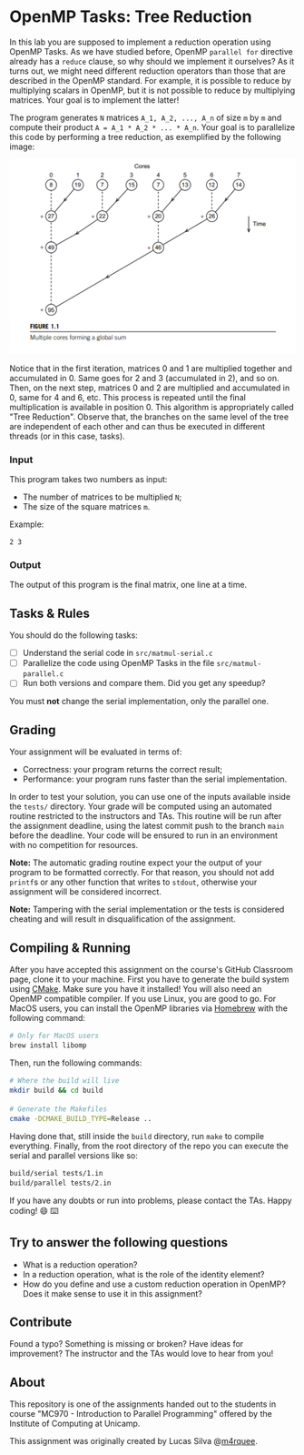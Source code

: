OpenMP Tasks: Tree Reduction
================================================================================

In this lab you are supposed to implement a reduction operation using OpenMP
Tasks. As we have studied before, OpenMP `parallel for` directive already has a
`reduce` clause, so why should we implement it ourselves? As it turns out, we
might need different reduction operators than those that are described in the
OpenMP standard. For example, it is possible to reduce by multiplying scalars in
OpenMP, but it is not possible to reduce by multiplying matrices. Your goal is
to implement the latter!

The program generates `N` matrices `A_1, A_2, ..., A_n` of size `m` by `m` and
compute their product `A = A_1 * A_2 * ... * A_n`. Your goal is to parallelize
this code by performing a tree reduction, as exemplified by the following image:

![Reduction](images/example.png)

Notice that in the first iteration, matrices 0 and 1 are multiplied together and
accumulated in 0. Same goes for 2 and 3 (accumulated in 2), and so on. Then, on
the next step, matrices 0 and 2 are multiplied and accumulated in 0, same for 4
and 6, etc. This process is repeated until the final multiplication is available
in position 0. This algorithm is appropriately called "Tree Reduction". Observe
that, the branches on the same level of the tree are independent of each other
and can thus be executed in different threads (or in this case, tasks).

### Input

This program takes two numbers as input:

- The number of matrices to be multiplied `N`;
- The size of the square matrices `m`.

Example:

```
2 3
```

### Output

The output of this program is the final matrix, one line at a time.

Tasks & Rules
--------------------------------------------------------------------------------

You should do the following tasks:

- [ ] Understand the serial code in `src/matmul-serial.c`
- [ ] Parallelize the code using OpenMP Tasks in the file `src/matmul-parallel.c`
- [ ] Run both versions and compare them. Did you get any speedup?

You must **not** change the serial implementation, only the parallel one.

Grading
--------------------------------------------------------------------------------

Your assignment will be evaluated in terms of:

- Correctness: your program returns the correct result;
- Performance: your program runs faster than the serial implementation.

In order to test your solution, you can use one of the inputs available inside
the `tests/` directory.
Your grade will be computed using an automated routine restricted to the
instructors and TAs. This routine will be run after the assignment deadline,
using the latest commit push to the branch `main` before the deadline. Your
code will be ensured to run in an environment with no competition for resources.

**Note:** The automatic grading routine expect your the output of
your program to be formatted correctly. For that reason, you should not add
`printf`s or any other function that writes to `stdout`, otherwise your
assignment will be considered incorrect.

**Note:** Tampering with the serial implementation or the tests is considered
cheating and will result in disqualification of the assignment.

Compiling & Running
--------------------------------------------------------------------------------

After you have accepted this assignment on the course's GitHub Classroom page,
clone it to your machine. First you have to generate the build system using
[CMake](https://cmake.org/). Make sure you have it installed! You will also need
an OpenMP compatible compiler. If you use Linux, you are good to go. For MacOS
users, you can install the OpenMP libraries via [Homebrew](https://brew.sh/)
with the following command:

```bash
# Only for MacOS users
brew install libomp
```

Then, run the following commands:

```bash
# Where the build will live
mkdir build && cd build

# Generate the Makefiles
cmake -DCMAKE_BUILD_TYPE=Release ..
```

Having done that, still inside the `build` directory, run `make` to compile
everything. Finally, from the root directory of the repo you can execute the
serial and parallel versions like so:

```bash
build/serial tests/1.in
build/parallel tests/2.in
```

If you have any doubts or run into problems, please contact the TAs. Happy
coding! :smile: :keyboard:

Try to answer the following questions
--------------------------------------------------------------------------------

- What is a reduction operation?
- In a reduction operation, what is the role of the identity element?
- How do you define and use a custom reduction operation in OpenMP? Does it make sense to use it in this assignment?

Contribute
--------------------------------------------------------------------------------

Found a typo? Something is missing or broken? Have ideas for improvement? The
instructor and the TAs would love to hear from you!

About
--------------------------------------------------------------------------------

This repository is one of the assignments handed out to the students in course
"MC970 - Introduction to Parallel Programming" offered by the Institute of
Computing at Unicamp.

This assignment was originally created by Lucas Silva
@[m4rquee](https://github.com/m4rquee).
